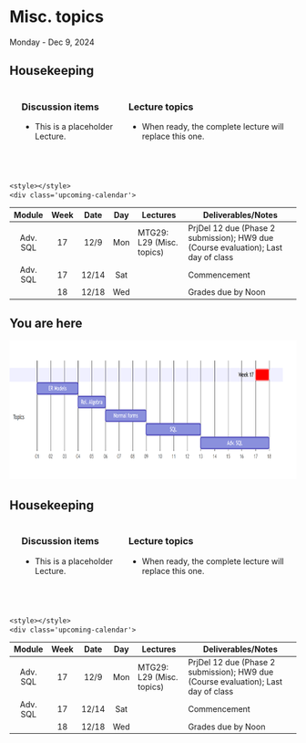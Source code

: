 # Misc. topics

Monday - Dec 9, 2024

## Housekeeping

<div class="columns">

<div class="column" width="9%">

</div>

<div class="column" width="45%">

### Discussion items

- This is a placeholder Lecture.

</div>

<div class="column" width="40%">

### Lecture topics

- When ready, the complete lecture will replace this one.

</div>

</div>

<div style="margin-top:25px">

 

</div>

<div>

    <style></style>
    <div class='upcoming-calendar'>

|  Module  | Week | Date  | Day | Lectures                  | Deliverables/Notes                                                                 |
|:--------:|:----:|:-----:|:---:|---------------------------|------------------------------------------------------------------------------------|
| Adv. SQL |  17  | 12/9  | Mon | MTG29: L29 (Misc. topics) | PrjDel 12 due (Phase 2 submission); HW9 due (Course evaluation); Last day of class |
| Adv. SQL |  17  | 12/14 | Sat |                           | Commencement                                                                       |
|          |  18  | 12/18 | Wed |                           | Grades due by Noon                                                                 |

</div>

</div>

## You are here

<img src="lecture-29_files\figure-commonmark\mermaid-figure-1.png"
style="width:8.17in;height:2.54in" />

## Housekeeping

<div class="columns">

<div class="column" width="9%">

</div>

<div class="column" width="45%">

### Discussion items

- This is a placeholder Lecture.

</div>

<div class="column" width="40%">

### Lecture topics

- When ready, the complete lecture will replace this one.

</div>

</div>

<div style="margin-top:25px">

 

</div>

<div>

    <style></style>
    <div class='upcoming-calendar'>

|  Module  | Week | Date  | Day | Lectures                  | Deliverables/Notes                                                                 |
|:--------:|:----:|:-----:|:---:|---------------------------|------------------------------------------------------------------------------------|
| Adv. SQL |  17  | 12/9  | Mon | MTG29: L29 (Misc. topics) | PrjDel 12 due (Phase 2 submission); HW9 due (Course evaluation); Last day of class |
| Adv. SQL |  17  | 12/14 | Sat |                           | Commencement                                                                       |
|          |  18  | 12/18 | Wed |                           | Grades due by Noon                                                                 |

</div>

</div>
